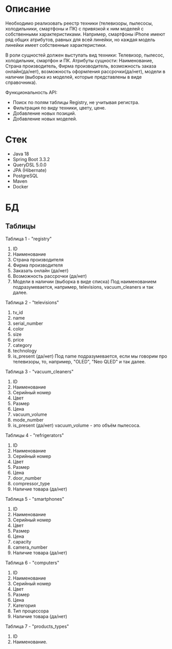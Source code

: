 # Описание
Необходимо реализовать реестр техники (телевизоры, пылесосы, холодильники, смартфоны и ПК) с привязкой к ним моделей 
с собственными характеристиками. Например, смартфоны iPhone имеют ряд общих атрибутов, равных для всей линейки, 
но каждая модель линейки имеет собственные характеристики.

В роли сущностей должен выступать вид техники: Телевизор, пылесос, холодильник, смартфон и ПК. Атрибуты сущности: 
Наименование, Страна производитель, Фирма производитель, возможность заказа онлайн(да/нет), возможность оформления 
рассрочки(да/нет), модели в наличии (выборка из моделей, которые представлены в виде справочника).

Функциональность API:
- Поиск по полям таблицы Registry, не учитывая регистра.
- Фильтрация по виду техники, цвету, цене.
- Добавление новых позиций.
- Добавление новых моделей.
# Стек
- Java 18
- Spring Boot 3.3.2
- QueryDSL 5.0.0
- JPA (Hibernate)
- PostgreSQL
- Maven
- Docker
# БД
## Таблицы
Таблица 1 - "registry"
1. ID
2. Наименование
3. Страна производителя
4. Фирма производителя
5. Заказать онлайн (да/нет)
6. Возможность рассрочки (да/нет)
7. Модели в наличии (выборка в виде списка)
   Под наименованием подразумевается, например, televisions, vacuum_cleaners и так далее.

Таблица 2 - "televisions"
1. tv_id
2. name
3. serial_number
4. color
5. size
6. price
7. category
8. technology
9. is_present (да/нет)
   Под name подразумевается, если мы говорим про телевизоры, то, например, "OLED",  "Neo QLED" и так далее.

Таблица 3 - "vacuum_cleaners"
1. ID
2. Наименование
3. Серийный номер
4. Цвет
5. Размер
6. Цена
7. vacuum_volume
8. mode_number
9. is_present (да/нет)
   vacuum_volume - это объём пылесоса.

Таблицы 4 - "refrigerators"
1. ID
2. Наименование
3. Серийный номер
4. Цвет
5. Размер
6. Цена
7. door_number
8. compressor_type
9. Наличие товара (да/нет)

Таблица 5 - "smartphones"
1. ID
2. Наименование
3. Серийный номер
4. Цвет
5. Размер
6. Цена
7. capacity
8. camera_number
9. Наличие товара (да/нет)

Таблица 6 - "computers"
1. ID
2. Наименование
3. Серийный номер
4. Цвет
5. Размер
6. Цена
7. Категория
8. Тип процессора
9. Наличие товара (да/нет)

Таблица 7 - "products_types"
1. ID
2. Наименование.